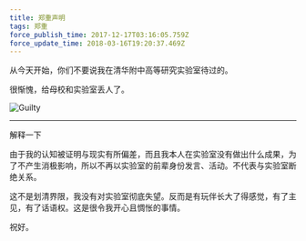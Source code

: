 ```yaml
---
title: 郑重声明
tags: 郑重
force_publish_time: 2017-12-17T03:16:05.759Z
force_update_time: 2018-03-16T19:20:37.469Z
---
```


从今天开始，你们不要说我在清华附中高等研究实验室待过的。

很惭愧，给母校和实验室丢人了。

<style>
.img-indicator + p img {
  max-width: 100%;
  margin: 0 auto;
}
</style>
<div class="img-indicator"></div>

![Guilty](https://storage.c-3.moe/meow/guilty.JPEG)

---

解释一下

由于我的认知被证明与现实有所偏差，而且我本人在实验室没有做出什么成果，为了不产生消极影响，所以不再以实验室的前辈身份发言、活动。不代表与实验室断绝关系。

这不是划清界限，我没有对实验室彻底失望。反而是有玩伴长大了得感觉，有了主见，有了话语权。这是很令我开心且惆怅的事情。

祝好。
